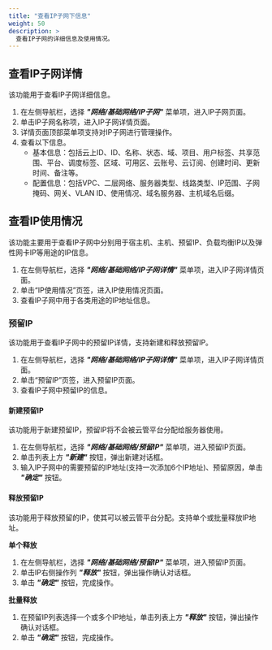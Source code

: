 ```yaml
---
title: "查看IP子网下信息"
weight: 50
description: >
  查看IP子网的详细信息及使用情况。
---
```


## 查看IP子网详情

该功能用于查看IP子网详细信息。

1. 在左侧导航栏，选择 **_"网络/基础网络/IP子网"_** 菜单项，进入IP子网页面。
2. 单击IP子网名称项，进入IP子网详情页面。
2. 详情页面顶部菜单项支持对IP子网进行管理操作。
3. 查看以下信息。
    - 基本信息：包括云上ID、ID、名称、状态、域、项目、用户标签、共享范围、平台、调度标签、区域、可用区、云账号、云订阅、创建时间、更新时间、备注等。
    - 配置信息：包括VPC、二层网络、服务器类型、线路类型、IP范围、子网掩码、网关、VLAN ID、使用情况、域名服务器、主机域名后缀。

## 查看IP使用情况

该功能主要用于查看IP子网中分别用于宿主机、主机、预留IP、负载均衡IP以及弹性网卡IP等用途的IP信息。

1. 在左侧导航栏，选择 **_"网络/基础网络/IP子网详情"_** 菜单项，进入IP子网详情页面。
2. 单击“IP使用情况”页签，进入IP使用情况页面。
2. 查看IP子网中用于各类用途的IP地址信息。

### 预留IP

该功能用于查看IP子网中的预留IP详情，支持新建和释放预留IP。

1. 在左侧导航栏，选择 **_"网络/基础网络/IP子网详情"_** 菜单项，进入IP子网详情页面。
2. 单击“预留IP”页签，进入预留IP页面。
2. 查看IP子网中预留IP的信息。

#### 新建预留IP

该功能用于新建预留IP，预留IP将不会被云管平台分配给服务器使用。

1. 在左侧导航栏，选择 **_"网络/基础网络/预留IP"_** 菜单项，进入预留IP页面。
2. 单击列表上方 **_"新建"_** 按钮，弹出新建对话框。
2. 输入IP子网中的需要预留的IP地址(支持一次添加6个IP地址)、预留原因，单击 **_"确定"_** 按钮。

#### 释放预留IP

该功能用于释放预留的IP，使其可以被云管平台分配。支持单个或批量释放IP地址。

**单个释放**

1. 在左侧导航栏，选择 **_"网络/基础网络/预留IP"_** 菜单项，进入预留IP页面。
2. 单击IP右侧操作列 **_"释放"_** 按钮，弹出操作确认对话框。
2. 单击 **_"确定"_** 按钮，完成操作。

**批量释放**

1. 在预留IP列表选择一个或多个IP地址，单击列表上方 **_"释放"_** 按钮，弹出操作确认对话框。
2. 单击 **_"确定"_** 按钮，完成操作。